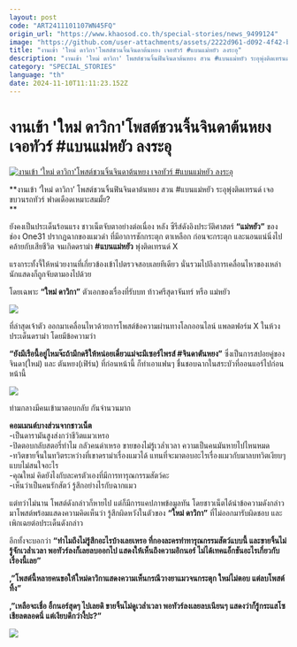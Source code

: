 ```yaml
---
layout: post
code: "ART2411101107WN45FQ"
origin_url: "https://www.khaosod.co.th/special-stories/news_9499124"
image: "https://github.com/user-attachments/assets/2222d961-d092-4f42-bc87-7b22452ec03f"
title: "งานเข้า 'ใหม่ ดาวิกา'โพสต์ชวนจิ้นจินดาต้นหยง เจอทัวร์ #แบนแม่หยัว ลงระอุ"
description: "งานเข้า 'ใหม่ ดาวิกา' โพสต์ชวนจิ้นฟินจินดาต้นหยง สวน #แบนแม่หยัว ระอุพุ่งติดเทรนด์ เจอขบวนรถทัวร์ ฟาดเดือดเหมาะสมมั้ย?"
category: "SPECIAL_STORIES"
language: "th"
date: 2024-11-10T11:11:23.152Z
---
```


# งานเข้า 'ใหม่ ดาวิกา'โพสต์ชวนจิ้นจินดาต้นหยง เจอทัวร์ #แบนแม่หยัว ลงระอุ

[![งานเข้า 'ใหม่ ดาวิกา'โพสต์ชวนจิ้นจินดาต้นหยง เจอทัวร์ #แบนแม่หยัว ลงระอุ](https://www.khaosod.co.th/wpapp/uploads/2024/11/davika101167-11.jpg "งานเข้า 'ใหม่ ดาวิกา'โพสต์ชวนจิ้นจินดาต้นหยง เจอทัวร์ #แบนแม่หยัว ลงระอุ")](https://www.khaosod.co.th/wpapp/uploads/2024/11/davika101167-11.jpg)

**งานเข้า ‘ใหม่ ดาวิกา’ โพสต์ชวนจิ้นฟินจินดาต้นหยง สวน #แบนแม่หยัว ระอุพุ่งติดเทรนด์ เจอขบวนรถทัวร์ ฟาดเดือดเหมาะสมมั้ย?  
**

ยังคงเป็นประเด็นร้อนแรง ชาวเน็ตจับตาอย่างต่อเนื่อง หลัง ซีรีส์ดังอิงประวัติศาสตร์ **“แม่หยัว”** ของช่อง One31 ปรากฏฉากของแมวดำ ที่มีอาการชักกระตุก ตาเหลือก ก่อนจะกระตุก และนอนแน่นิ่งไปคล้ายกับเสียชีวิต จนเกิดดราม่า **#แบนแม่หยัว** พุ่งติดเทรนด์ X

แรงกระทั้งจี้ให้หน่วยงานที่เกี่ยวข้องเข้าไปตรวจสอบเลยทีเดียว นั่นรวมไปถึงการเคลื่อนไหวของเหล่านักแสดงก็ถูกจับตามองไปด้วย

โดยเฉพาะ **“ใหม่ ดาวิกา”** ตัวเอกของเรื่องที่รับบท ท้าวศรีสุดาจันทร์ หรือ แม่หยัว

[![](https://www.khaosod.co.th/wpapp/uploads/2024/11/davika101167-5.jpg)](https://www.khaosod.co.th/wpapp/uploads/2024/11/davika101167-5.jpg)

ที่ล่าสุดเจ้าตัว ออกมาเคลื่อนไหวด้วยการโพสต์ข้อความผ่านทางโลกออนไลน์ แพลตฟอร์ม X ในห้วงประเด็นดราม่า โดยมีข้อความว่า

**“ยังมีเรือนี้อยู่ไหมจ๊ะถ้ามีกดรีให้หน่อยเดี๋ยวแม่จะมีเซอร์ไพรส์ #จินดาตันหยง”** ซึ่งเป็นการสปอยคู่ของ จินดา(ใหม่) และ ตันหยง(เฟิร์น) ที่ก่อนหน้านี้ ก็ทำเอาแฟนๆ ชื่นชอบฉากในสระบัวที่ออนแอร์ไปก่อนหน้านี้

[![](https://www.khaosod.co.th/wpapp/uploads/2024/11/davika101167-12.jpg)](https://www.khaosod.co.th/wpapp/uploads/2024/11/davika101167-12.jpg)

ท่ามกลางมีคนเข้ามาตอบกลับ กันจำนวนมาก

**คอมเมนต์บางส่วนจากชาวเน็ต**  
\-เป็นดารามันสูงส่งกว่าชีวิตแมวเหรอ  
\-ปิดตอบกลับสตอรี่ทำไม กลัวคนด่าเหรอ ขายของไม่รู้เวล่ำเวลา ความเป็นคนมันหายไปไหนหมด  
\-ทวิตขายจิ้นในทวิตระหว่างที่เขาดราม่าเรื่องแมวได้ แทนที่จะมาตอบอะไรเรื่องแมวกับมาลบทวิตเงียบๆ แบบไม่สนใจอะไร  
\-คุณใหม่ คิดยังไงกับละครตัวเองที่มีการทารุณกรรมสัตว์คะ  
\-เห็นว่าเป็นคนรักสัตว์ รู้สึกอย่างไรกับฉากแมว

แต่ทว่าไม่นาน โพสต์ดังกล่าวก็หายไป แต่ก็มีการแคปภาพข้อมูลทัน โดยชาวเน็ตได้นำข้อความดังกล่าวมาโพสต์พร้อมแสดงความคิดเห็นว่า รู้สึกผิดหวังในตัวของ **“ใหม่ ดาวิกา”** ที่ไม่ออกมารับผิดชอบ และเพิกเฉยต่อประเด็นดังกล่าว

อีกทั้งจะบอกว่า **“ทำไมถึงไม่รู้สึกอะไรบ้างเลยเหรอ ที่กองละครทำทารุณกรรมสัตว์แบบนี้ และขายจิ้นไม่รู้จักเวล่ำเวลา พอทัวร์ลงก็เลยลบออกไป แสดงให้เห็นถึงความอิกนอร์ ไม่ได้เทคแอ็กชันอะไรเกี่ยวกับเรื่องนี้เลย”**

**,”โพสต์นี้หลายคนขอให้ใหม่ดาวิกาแสดงความเห็นกรณีวางยาแมวจนกระตุก ใหม่ไม่ตอบ แต่ลบโพสต์ทิ้ง”**

**,”เหลือจะเชื่อ อิ้กนอร์สุดๆ ไปเลยดิ ขายจิ้นไม่ดูเวล่ำเวลา พอทัวร์ลงเลยลบเนียนๆ แสดงว่าก็รู้กระแสโซเชียลตลอดนี่ แต่เงียบดีกว่างี้ปะ?”**



[![](https://www.khaosod.co.th/wpapp/uploads/2024/11/davika101167-4.jpg)](https://www.khaosod.co.th/wpapp/uploads/2024/11/davika101167-4.jpg)